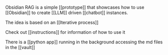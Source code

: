 Obsidian RAG is a simple [[prototype]] that showcases how to use [[Obsidian]] to create [[LLM]] driven [[chatbot]] instances.

The idea is based on an [[Iterative process]]

Check out [[instructions]] for information of how to use it

There is a [[python app]] running in the background accessing the md files in the [[vault]]


